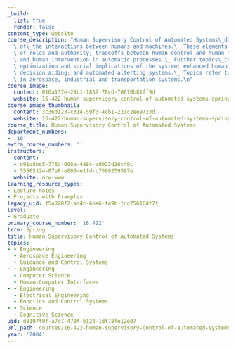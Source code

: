 ```yaml
---
_build:
  list: true
  render: false
content_type: website
course_description: "Human Supervisory Control of Automated Systems\_discusses elements\
  \ of\_the interactions between humans and machines.\_ These elements include: assignment\
  \ of roles and authority; tradeoffs between human control and human monitoring;\
  \ and human intervention in automatic processes.\_ Further topics\_comprise: performance,\
  \ optimization and social implications of the system; enhanced human interfaces;\
  \ decision aiding; and automated alterting systems.\_ Topics refer to applications\
  \ in aerospace, industrial and transportation systems.\n"
course_image:
  content: 010a137e-25b1-183f-78cd-70610b81ff9d
  website: 16-422-human-supervisory-control-of-automated-systems-spring-2004
course_image_thumbnail:
  content: 3c36d123-c314-59f3-4cb1-221c2ee9723d
  website: 16-422-human-supervisory-control-of-automated-systems-spring-2004
course_title: Human Supervisory Control of Automated Systems
department_numbers:
- '16'
extra_course_numbers: ''
instructors:
  content:
  - d91a8be5-776d-608a-488c-ad023d26c49c
  - 55565124-87e8-e080-e1fd-c7599259597e
  website: ocw-www
learning_resource_types:
- Lecture Notes
- Projects with Examples
legacy_uid: f5a328f2-ad4c-6ba6-fa9b-fdc75616df7f
level:
- Graduate
primary_course_number: '16.422'
term: Spring
title: Human Supervisory Control of Automated Systems
topics:
- - Engineering
  - Aerospace Engineering
  - Guidance and Control Systems
- - Engineering
  - Computer Science
  - Human-Computer Interfaces
- - Engineering
  - Electrical Engineering
  - Robotics and Control Systems
- - Science
  - Cognitive Science
uid: d8197f0f-a7c7-470f-b124-1df78fe12e07
url_path: courses/16-422-human-supervisory-control-of-automated-systems-spring-2004
year: '2004'
---
```


